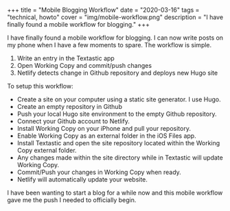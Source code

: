 +++
title = "Mobile Blogging Workflow"
date = "2020-03-16"
tags = "technical, howto"
cover = "img/mobile-workflow.png"
description = "I have finally found a mobile workflow for blogging."
+++

I have finally found a mobile workflow for blogging. I can now write posts on my phone when I have a few moments to spare. The workflow is simple.
1. Write an entry in the Textastic app
2. Open Working Copy and commit/push changes
3. Netlify detects change in Github repository and deploys new Hugo site

To setup this workflow:

- Create a site on your computer using a static site generator. I use Hugo.
- Create an empty repository in Github
- Push your local Hugo site environment to the empty Github repository. 
- Connect your Github account to Netlify. 
- Install Working Copy on your iPhone and pull your repository. 
- Enable Working Copy as an external folder in the iOS Files app. 
- Install Textastic and open the site repository located within the Working Copy external folder. 
- Any changes made within the site directory while in Textastic will update Working Copy. 
- Commit/Push your changes in Working Copy when ready. 
- Netlify will automatically update your website. 

I have been wanting to start a blog for a while now and this mobile workflow gave me the push I needed to officially begin. 
